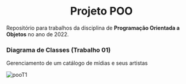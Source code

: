 <h1 align="center">Projeto POO</h1>
<p>Repositório para trabalhos da disciplina de <b>Programação Orientada a Objetos</b> no ano de 2022.</p>

### Diagrama de Classes (Trabalho 01)
Gerenciamento de um catálogo de mídias e seus artistas

![pooT1](https://user-images.githubusercontent.com/106416420/172024093-b83cc3fb-3322-4c15-ada8-4446009bdc00.png)
